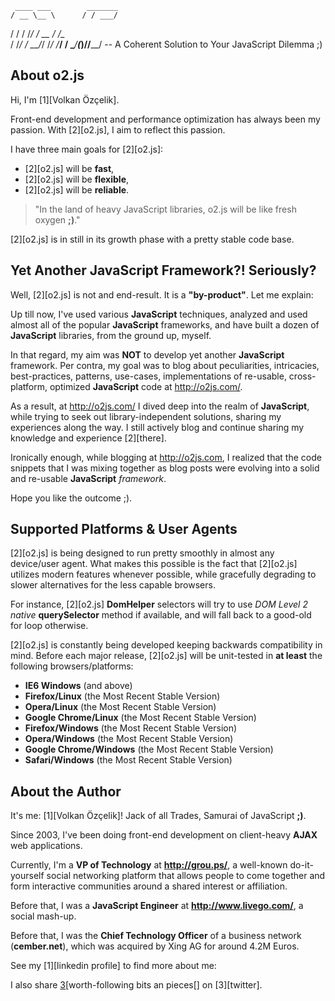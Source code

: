     ____ ___        _______
    / __ \__ \      / / ___/
   / / / /_/ / __  / /\__ \
  / /_/ / __/_/ /_/ /___/ /
  \____/____(_)____//____/ -- A Coherent Solution to Your JavaScript Dilemma ;)


## About o2.js

Hi, I'm [1][Volkan Özçelik].

Front-end development and performance optimization has always been my passion.
With [2][o2.js], I aim to reflect this passion.

I have three main goals for [2][o2.js]:

* [2][o2.js] will be **fast**,
* [2][o2.js] will be **flexible**,
* [2][o2.js] will be **reliable**.

> "In the land of heavy JavaScript libraries,
> o2.js will be like fresh oxygen **;)**."

[2][o2.js] is in still in its growth phase with a pretty stable code base.

## Yet Another JavaScript Framework?! Seriously?

Well, [2][o2.js] is not and end-result. It is a **"by-product"**.
Let me explain:

Up till now, I've used various **JavaScript** techniques, analyzed and used
almost all of the popular **JavaScript** frameworks, and have built a dozen
of **JavaScript** libraries, from the ground up, myself.

In that regard, my aim was **NOT** to develop yet another **JavaScript**
framework. Per contra, my goal was to blog about peculiarities,
intricacies, best-practices, patterns, use-cases, implementations of
re-usable, cross-platform, optimized **JavaScript** code at <http://o2js.com/>.

As a result, at <http://o2js.com/> I dived deep into the realm of
**JavaScript**, while trying to seek out library-independent solutions,
sharing my experiences along the way. I still actively blog and continue
sharing my knowledge and experience [2][there].

Ironically enough, while blogging at <http://o2js.com>, I realized that the code
snippets that I was mixing together as blog posts were evolving into a solid
and re-usable **JavaScript** *framework*.

Hope you like the outcome ;).



## Supported Platforms & User Agents

[2][o2.js] is being designed to run pretty smoothly in almost any device/user
agent. What makes this possible is the fact that [2][o2.js] utilizes modern
features whenever possible, while gracefully degrading to slower alternatives
for the less capable browsers.

For instance, [2][o2.js] **DomHelper** selectors will try to use
*DOM Level 2* *native* **querySelector** method if available, and will fall back
to a good-old for loop otherwise.

[2][o2.js] is constantly being developed keeping backwards compatibility in
mind. Before each major release, [2][o2.js]  will be unit-tested in **at least**
the following browsers/platforms:

* **IE6 Windows** (and above)
* **Firefox/Linux** (the Most Recent Stable Version)
* **Opera/Linux** (the Most Recent Stable Version)
* **Google Chrome/Linux** (the Most Recent Stable Version)
* **Firefox/Windows** (the Most Recent Stable Version)
* **Opera/Windows** (the Most Recent Stable Version)
* **Google Chrome/Windows** (the Most Recent Stable Version)
* **Safari/Windows** (the Most Recent Stable Version)

## About the Author

It's me: [1][Volkan Özçelik]!
Jack of all Trades, Samurai of JavaScript **;)**.

Since 2003, I've been doing front-end development on client-heavy **AJAX** web
applications.

Currently, I'm a **VP of Technology** at **<http://grou.ps/>**, a well-known
do-it-yourself social networking platform that allows people to come together
and form interactive communities around a shared interest or affiliation.

Before that, I was a **JavaScript Engineer** at **<http://www.livego.com/>**,
a social mash-up.

Before that, I was the **Chief Technology Officer** of a business network
(**cember.net**), which was acquired by Xing AG for around 4.2M Euros.

See my [1][linkedin profile] to find more about me:

I also share [3][worth-following bits an pieces[] on [3][twitter].

[1]: http://linkedin.com/in/volkanozcelik "Volkan Özçelik (LinkedIn)"
[2]: http://o2js.com/ "o2js.com - A Coherent Solution to Your JavaScript Dilemma"
[3]: http://twitter.com/linkibol "linkibol.com - Web2.0 Social Bookmarking"